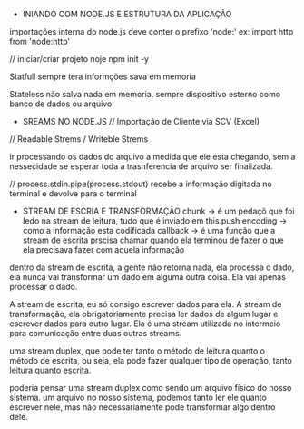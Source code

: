 - INIANDO COM NODE.JS E ESTRUTURA DA APLICAÇÃO

importações interna do node.js deve conter o prefixo 'node:'
ex: import http from 'node:http' 

// iniciar/criar projeto noje
npm init -y


Statfull sempre tera informções sava em memoria

Stateless não salva nada em memoria, sempre dispositivo esterno como banco de dados ou arquivo

- SREAMS NO NODE.JS
// Importação de Cliente via SCV (Excel)

// Readable Strems / Writeble Strems

ir processando os dados do arquivo a medida que ele esta chegando, sem a nessecidade se esperar toda a trasnferencia de arquivo ser finalizada.

// process.stdin.pipe(process.stdout)
recebe a informação digitada no terminal e devolve para o terminal

- STREAM DE ESCRIA E TRANSFORMAÇÃO
chunk -> é um pedaçõ que foi ledo na stream de leitura, tudo que é inviado em this.push
encoding -> como a informação esta codificada 
callback -> é uma função que a stream de escrita prscisa chamar quando ela terminou de fazer o que ela precisava fazer com aquela informação

dentro da stream de escrita, a gente não retorna nada, ela processa o dado, ela nunca vai transformar um dado em alguma outra coisa. Ela vai apenas processar o dado.

A stream de escrita, eu só consigo escrever dados para ela. A stream de transformação, ela obrigatoriamente precisa ler dados de algum lugar e escrever dados para outro lugar. Ela é uma stream utilizada no intermeio para comunicação entre duas outras streams. 

uma stream duplex, que pode ter tanto o método de leitura quanto o método de escrita, ou seja, ela pode fazer qualquer tipo de operação, tanto leitura quanto escrita.

poderia pensar uma stream duplex como sendo um arquivo físico do nosso sistema. um arquivo no nosso sistema, podemos tanto ler ele quanto escrever nele, mas não necessariamente pode transformar algo dentro dele.